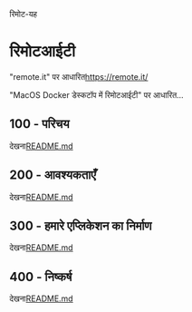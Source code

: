 रिमोट-यह

# रिमोटआईटी

"remote.it" पर आधारित<https://remote.it/>

"MacOS Docker डेस्कटॉप में रिमोटआईटी" पर आधारित...

## 100 - परिचय

देखना[README.md](./100/README.md)

## 200 - आवश्यकताएँ

देखना[README.md](./200/README.md)

## 300 - हमारे एप्लिकेशन का निर्माण

देखना[README.md](./300/README.md)

## 400 - निष्कर्ष

देखना[README.md](./400/README.md)
